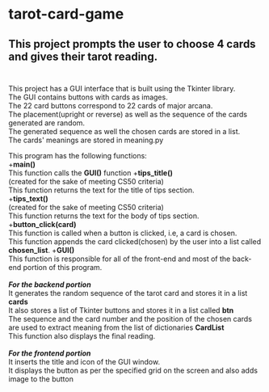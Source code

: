 # tarot-card-game
## This project prompts the user to choose 4 cards and gives their tarot reading.<br/><br/>

 This project has a GUI interface that is built using the Tkinter library.<br/>
 The GUI contains buttons with cards as images.<br/>
 The 22 card buttons correspond to 22 cards of major arcana.<br/>
 The placement(upright or reverse) as well as the sequence of the cards generated are random.<br/>
 The generated sequence as well the chosen cards are stored in a list.<br/>
 The cards' meanings are stored in meaning.py

This program has the following functions:<br/>
+**main()**<br/>This function calls the **GUI()** function
+**tips_title()**<br/>(created for the sake of meeting CS50 criteria)<br/>This function returns the text for the title of tips section.<br/>
+**tips_text()**<br/>(created for the sake of meeting CS50 criteria)<br/>This function returns the text for the body of tips section.<br/>
+**button_click(card)**<br/>This function is called when a button is clicked, i.e, a card is chosen.<br/>This function appends the card clicked(chosen) by the user into a list called **chosen_list**.
+**GUI()**<br/>This function is responsible for all of the front-end and most of the back-end portion of this program.<br/><br/>***For the backend portion***<br/>It generates the random sequence of the tarot card and stores it in a list **cards**<br/>It also stores a list of Tkinter buttons and stores it in a list called **btn**<br/>The sequence and the card number and the position of the chosen cards are used to extract meaning from the list of dictionaries **CardList**<br/>This function also displays the final reading.<br/><br/>***For the frontend portion***<br/>It inserts the title and icon of the GUI window.<br/>It displays the button as per the specified grid on the screen and also adds image to the button


